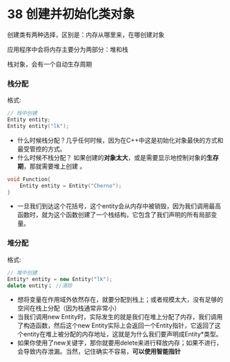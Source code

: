 # 38 创建并初始化类对象

创建类有两种选择，区别是：内存从哪里来，在哪创建对象

应用程序中会将内存主要分为两部分：堆和栈

栈对象，会有一个自动生存周期

### 栈分配

格式:

```cpp
// 栈中创建
Entity entity;
Entity entity("lk");
```

- 什么时候栈分配？几乎任何时候，因为在C++中这是初始化对象最快的方式和最受管控的方式。
- 什么时候不栈分配？ 如果创建的**对象太大**，或是需要显示地控制对象的**生存期**，那就需要堆上创建 。

```cpp
void Function{
    Entity entity = Entity("Cherno");
}
```

- 一旦我们到达这个花括号，这个entity会从内存中被销毁，因为我们调用最高函数时，就为这个函数创建了一个栈结构，它包含了我们声明的所有局部变量。

### 堆分配

格式:

```cpp
// 堆中创建
Entity* entity = new Entity("lk");
delete entity； //清除
```

- 想将变量在作用域外依然存在，就要分配到栈上；或者规模太大，没有足够的空间在栈上分配（因为栈通常非常小）
- 当我们调用new Entity时，实际发生的就是我们在堆上分配了内存，我们调用了构造函数，然后这个new Entity实际上会返回一个Entity指针，它返回了这个entity在堆上被分配的内存地址，这就是为什么我们要声明成Entity*类型。
- 如果你使用了new关键字，那你就要用delete来进行释放内存；如果不进行，会导致内存泄漏。当然，记住确实不容易，**可以使用智能指针**